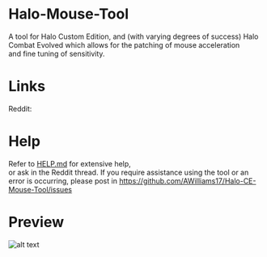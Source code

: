 # Halo-Mouse-Tool
A tool for Halo Custom Edition, and (with varying degrees of success) Halo Combat Evolved which allows for the patching of mouse acceleration  
and fine tuning of sensitivity.
  
# Links
Reddit: 

# Help
Refer to [HELP.md](https://github.com/AWilliams17/Halo-CE-Mouse-Tool/blob/master/HELP.md) for extensive help,  
or ask in the Reddit thread. If you require assistance using the tool or an error is occurring, please post in https://github.com/AWilliams17/Halo-CE-Mouse-Tool/issues

# Preview
![alt text](https://i.imgur.com/RLERuJx.png)